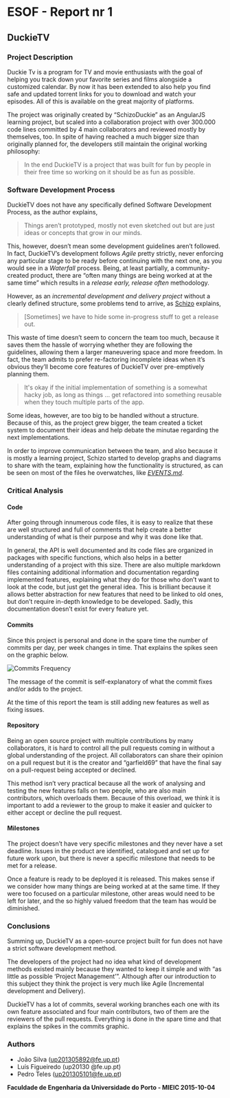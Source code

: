 # ESOF - Report nr 1

## DuckieTV

### Project Description

Duckie Tv is a program for TV and movie enthusiasts with the goal of helping you track down your favorite series and films alongside a customized calendar. By now it has been extended to also help you find safe and updated torrent links for you to download and watch your episodes. All of this is available on the great majority of platforms.

The project was originally created by “SchizoDuckie” as an AngularJS learning project, but scaled into a collaboration project with over 300.000 code lines committed by 4 main collaborators and reviewed mostly by themselves, too. In spite of having reached a much bigger size than originally planned for, the developers still maintain the original working philosophy: 

> In the end DuckieTV is a project that was built for fun by people in their free time so working on it should be as fun as possible.


### Software Development Process

DuckieTV does not have any specifically defined Software Development Process, as the author explains,

> Things aren’t prototyped, mostly not even sketched out but are just ideas or concepts that grow in our minds.

This, however, doesn’t mean some development guidelines aren’t followed. In fact, DuckieTV’s development follows *Agile* pretty strictly, never enforcing any particular stage to be ready before continuing with the next one, as you would see in a *Waterfall* process. Being, at least partially, a community-created product, there are “often many things are being worked at at the same time” which results in a *release early, release often* methodology. 

However, as an *incremental development and delivery project* without a clearly defined structure, some problems tend to arrive, as [Schizo](https://github.com/SchizoDuckie) explains,

> [Sometimes] we have to hide some in-progress stuff to get a release out.

This waste of time doesn’t seem to concern the team too much, because it saves them the hassle of worrying whether they are following the guidelines, allowing them a larger maneuvering space and more freedom. In fact, the team admits to prefer re-factoring incomplete ideas when it’s obvious they’ll become core features of DuckieTV over pre-emptively planning them.

> It's okay if the initial implementation of something is a somewhat hacky job, as long as things … get refactored into something reusable when they touch multiple parts of the app.

Some ideas, however, are too big to be handled without a structure. Because of this, as the project grew bigger, the team created a ticket system to document their ideas and help debate the minutae regarding the next implementations. 

In order to improve communication between the team, and also because it is mostly a learning project, Schizo started to develop graphs and diagrams to share with the team, explaining how the functionality is structured, as can be seen on most of the files he overwatches, like [*EVENTS.md*](https://github.com/SchizoDuckie/DuckieTV/blob/angular/EVENTS.md).



### Critical Analysis

#### Code

After going through innumerous code  files, it is easy to realize that these are well structured and full of comments that help create a better understanding of what is their purpose and why it was done like that.

In general, the API is well documented and its code files are organized in packages with specific functions, which also helps in a better understanding of a project with this size.
There are also multiple markdown files containing additional information and documentation regarding implemented features, explaining what they do for those who don’t want to look at the code, but just get the general idea. This is brilliant because it allows better abstraction for new features that need to be linked to old ones, but don’t require in-depth knowledge to be developed. Sadly, this documentation doesn’t exist for every feature yet.

#### Commits

Since this project is personal and done in the spare time the number of commits per day, per week changes in time. That explains the spikes seen on the graphic below.

![Commits Frequency](http://i.imgur.com/3MAT5Jv.png)
        
The message of the commit is self-explanatory of what the commit fixes and/or adds to the project.

At the time of this report the team is still adding new features as well as fixing issues.

#### Repository
Being an open source project with multiple contributions by many collaborators, it is hard to control all the pull requests coming in without a global understanding of the project. All collaborators can share their opinion on a pull request but it is the creator and “garfield69” that have the final say on a pull-request being accepted or declined. 

This method isn’t very practical because all the work of analysing and testing the new features falls on two people, who are also main contributors, which overloads them. Because of this overload, we think it is important to add a reviewer to the group to make it easier and quicker to either accept or decline the pull request.

#### Milestones
The project doesn’t have very specific milestones and they never have a set deadline. Issues in the product are identified, catalogued and set up for future work upon, but there is never a specific milestone that needs to be met for a release. 

Once a feature is ready to be deployed it is released. This makes sense if we consider how many things are being worked at at the same time. If they were too focused on a particular milestone, other areas would need to be left for later, and the so highly valued freedom that the team has would be diminished.

### Conclusions
Summing up, DuckieTV as a open-source project built for fun does not have a strict software development method.

The developers of the project had no idea what kind of development methods existed mainly because they wanted to keep it simple and with “as little as possible ‘Project Management’”. Although after our introduction to this subject they think the project is very much like Agile (Incremental development and Delivery).

DuckieTV has a lot of commits, several working branches each one with its own feature associated and four main contributors, two of them are the reviewers of the pull requests. Everything is done in the spare time and that explains the spikes in the commits graphic.

### Authors
* João Silva (up201305892@fe.up.pt)
* Luís Figueiredo (up20130 @fe.up.pt)
* Pedro Teles (up201305101@fe.up.pt)

**Faculdade de Engenharia da Universidade do Porto - MIEIC                 2015-10-04**
